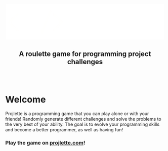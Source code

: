 <div align="center">
    <img src="./assets/logo.png" width="500px"/>
    <h2>
        A roulette game for programming project challenges
    </h2>
</div>
<br/>
<br/>

# Welcome
Projlette is a programming game that you can play alone or with your friends!
Randomly generate different challenges and solve the problems to the very best of your ability.
The goal is to evolve your programming skills and become a better programmer, as well as having fun!

### Play the game on [projlette.com](https://projlette.com)!

